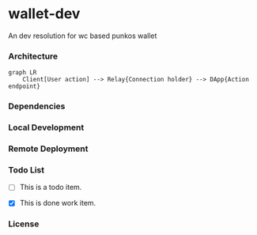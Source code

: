 # wallet-dev
An dev resolution for wc based punkos wallet

### Architecture

```mermaid
graph LR
    Client[User action] --> Relay{Connection holder} --> DApp{Action endpoint}
```

### Dependencies


### Local Development


### Remote Deployment


### Todo List

- [ ] This is a todo item.
- [x] This is done work item.


### License